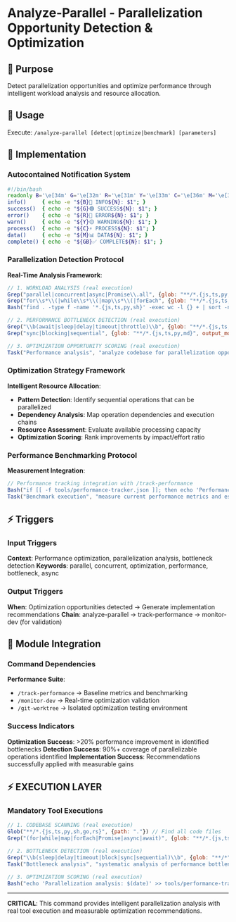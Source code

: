 # Analyze-Parallel - Parallelization Opportunity Detection & Optimization

## 🎯 Purpose
Detect parallelization opportunities and optimize performance through intelligent workload analysis and resource allocation.

## 🚀 Usage
Execute: `/analyze-parallel [detect|optimize|benchmark] [parameters]`

## 🔧 Implementation

### Autocontained Notification System
```bash
#!/bin/bash
readonly B='\e[34m' G='\e[32m' R='\e[31m' Y='\e[33m' C='\e[36m' M='\e[35m' GB='\e[32;1m' N='\e[0m'
info()     { echo -e "${B}🔵 INFO${N}: $1"; }
success()  { echo -e "${G}🟢 SUCCESS${N}: $1"; }  
error()    { echo -e "${R}🔴 ERROR${N}: $1"; }
warn()     { echo -e "${Y}🟡 WARNING${N}: $1"; }
process()  { echo -e "${C}⚡ PROCESS${N}: $1"; }
data()     { echo -e "${M}📊 DATA${N}: $1"; }
complete() { echo -e "${GB}✅ COMPLETE${N}: $1"; }
```

### Parallelization Detection Protocol
**Real-Time Analysis Framework**:
```javascript
// 1. WORKLOAD ANALYSIS (real execution)
Grep("parallel|concurrent|async|Promise\\.all", {glob: "**/*.{js,ts,py,sh}", output_mode: "count"}) // Count parallel patterns
Grep("for\\s*\\(|while\\s*\\(|map\\s*\\(|forEach", {glob: "**/*.{js,ts,py}", output_mode: "files_with_matches"}) // Find iteration patterns
Bash("find . -type f -name '*.{js,ts,py,sh}' -exec wc -l {} + | sort -nr | head -20") // Identify large files

// 2. PERFORMANCE BOTTLENECK DETECTION (real execution)
Grep("\\b(await|sleep|delay|timeout|throttle)\\b", {glob: "**/*.{js,ts,py}", output_mode: "content", "-n": true}) // Find blocking operations
Grep("sync|blocking|sequential", {glob: "**/*.{js,ts,py,md}", output_mode: "files_with_matches"}) // Find sequential patterns

// 3. OPTIMIZATION OPPORTUNITY SCORING (real execution)
Task("Performance analysis", "analyze codebase for parallelization opportunities and generate optimization recommendations")
```

### Optimization Strategy Framework
**Intelligent Resource Allocation**:
- **Pattern Detection**: Identify sequential operations that can be parallelized
- **Dependency Analysis**: Map operation dependencies and execution chains
- **Resource Assessment**: Evaluate available processing capacity
- **Optimization Scoring**: Rank improvements by impact/effort ratio

### Performance Benchmarking Protocol
**Measurement Integration**:
```javascript
// Performance tracking integration with /track-performance
Bash("if [[ -f tools/performance-tracker.json ]]; then echo 'Performance baseline available'; fi") // Check baseline
Task("Benchmark execution", "measure current performance metrics and establish optimization targets")
```

## ⚡ Triggers

### Input Triggers
**Context**: Performance optimization, parallelization analysis, bottleneck detection
**Keywords**: parallel, concurrent, optimization, performance, bottleneck, async

### Output Triggers
**When**: Optimization opportunities detected → Generate implementation recommendations
**Chain**: analyze-parallel → track-performance → monitor-dev (for validation)

## 🔗 Module Integration

### Command Dependencies
**Performance Suite**:
- `/track-performance` → Baseline metrics and benchmarking
- `/monitor-dev` → Real-time optimization validation
- `/git-worktree` → Isolated optimization testing environment

### Success Indicators
**Optimization Success**: >20% performance improvement in identified bottlenecks
**Detection Success**: 90%+ coverage of parallelizable operations identified
**Implementation Success**: Recommendations successfully applied with measurable gains

## ⚡ EXECUTION LAYER

### Mandatory Tool Executions
```javascript
// 1. CODEBASE SCANNING (real execution)
Glob("**/*.{js,ts,py,sh,go,rs}", {path: "."}) // Find all code files
Grep("(for|while|map|forEach|Promise|async|await)", {glob: "**/*.{js,ts}", output_mode: "count"}) // Count async patterns

// 2. BOTTLENECK DETECTION (real execution)
Grep("\\b(sleep|delay|timeout|block|sync|sequential)\\b", {glob: "**/*", output_mode: "files_with_matches"}) // Find blocking patterns
Task("Bottleneck analysis", "systematic analysis of performance bottlenecks and optimization opportunities")

// 3. OPTIMIZATION SCORING (real execution)  
Bash("echo 'Parallelization analysis: $(date)' >> tools/performance-tracker.json") // Log analysis session
```

---

**CRITICAL**: This command provides intelligent parallelization analysis with real tool execution and measurable optimization recommendations.